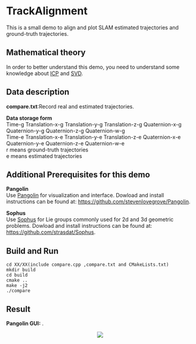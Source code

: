 # TrackAlignment
This is a small demo to align and plot SLAM estimated trajectories and ground-truth trajectories.

## Mathematical theory
In order to better understand this demo, you need to understand some knowledge about [ICP](https://en.wikipedia.org/wiki/Iterative_closest_point) and [SVD](https://en.wikipedia.org/wiki/Singular-value_decomposition).

## Data description  
**compare.txt**:Record real and estimated trajectories.  

**Data storage form**   
Time-g  Translation-x-g  Translation-y-g  Translation-z-g  Quaternion-x-g  Quaternion-y-g  Quaternion-z-g  Quaternion-w-g  
Time-e  Translation-x-e  Translation-y-e  Translation-z-e  Quaternion-x-e  Quaternion-y-e  Quaternion-z-e  Quaternion-w-e  
r means ground-truth trajectories  
e means estimated trajectories  

## Additional Prerequisites for this demo  
**Pangolin**  
Use [Pangolin](https://github.com/stevenlovegrove/Pangolin) for visualization and interface. 
Dowload and install instructions can be found at: https://github.com/stevenlovegrove/Pangolin.

**Sophus**  
Use [Sophus](https://github.com/strasdat/Sophus) for Lie groups commonly used for 2d and 3d geometric problems. 
Dowload and install instructions can be found at: https://github.com/strasdat/Sophus.  

## Build and Run
```
cd XX/XX(include compare.cpp ,compare.txt and CMakeLists.txt)  
mkdir build  
cd build  
cmake ..  
make -j2  
./compare
```  

## Result
**Pangolin GUI:** .  
<div align=center>  
  
![](https://github.com/TianQi-777/TrajectoryErrorCalculationAndDrawing/blob/master/images/drawing.png)
</div>



